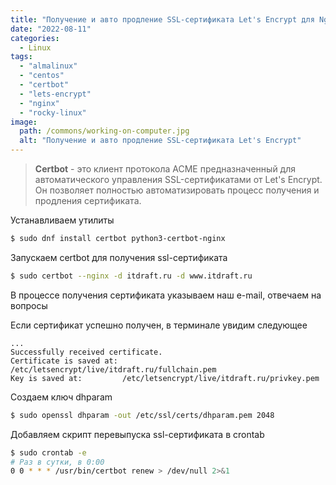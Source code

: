 ```yaml
---
title: "Получение и авто продление SSL-сертификата Let's Encrypt для Nginx в Centos 8 / Rocky Linux / AlmaLinux"
date: "2022-08-11"
categories: 
  - Linux
tags: 
  - "almalinux"
  - "centos"
  - "certbot"
  - "lets-encrypt"
  - "nginx"
  - "rocky-linux"
image:
  path: /commons/working-on-computer.jpg
  alt: "Получение и авто продление SSL-сертификата Let's Encrypt"
---
```


> **Certbot** - это клиент протокола ACME предназначенный для автоматического управления SSL-сертификатами от Let's Encrypt. Он позволяет полностью автоматизировать процесс получения и продления сертификата.

Устанавливаем утилиты

```sh
$ sudo dnf install certbot python3-certbot-nginx
```

Запускаем certbot для получения ssl-сертификата

```sh
$ sudo certbot --nginx -d itdraft.ru -d www.itdraft.ru
```

В процессе получения сертификата указываем наш e-mail, отвечаем на вопросы

Если сертификат успешно получен, в терминале увидим следующее

```
...
Successfully received certificate.
Certificate is saved at: /etc/letsencrypt/live/itdraft.ru/fullchain.pem
Key is saved at:         /etc/letsencrypt/live/itdraft.ru/privkey.pem
```

Создаем ключ dhparam

```sh
$ sudo openssl dhparam -out /etc/ssl/certs/dhparam.pem 2048
```

Добавляем скрипт перевыпуска ssl-сертификата в crontab

```sh
$ sudo crontab -e
# Раз в сутки, в 0:00
0 0 * * * /usr/bin/certbot renew > /dev/null 2>&1
```